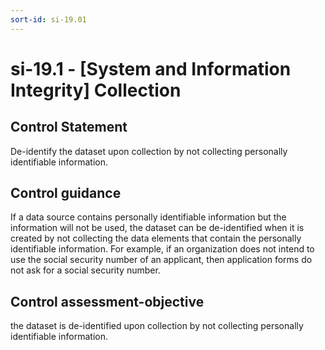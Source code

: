 ```yaml
---
sort-id: si-19.01
---
```


# si-19.1 - \[System and Information Integrity\] Collection

## Control Statement

De-identify the dataset upon collection by not collecting personally identifiable information.

## Control guidance

If a data source contains personally identifiable information but the information will not be used, the dataset can be de-identified when it is created by not collecting the data elements that contain the personally identifiable information. For example, if an organization does not intend to use the social security number of an applicant, then application forms do not ask for a social security number.

## Control assessment-objective

the dataset is de-identified upon collection by not collecting personally identifiable information.
